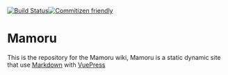 [![Build Status](https://travis-ci.com/Macouta/Mamoru.svg?branch=master)](https://travis-ci.com/Macouta/Mamoru)[![Commitizen friendly](https://img.shields.io/badge/commitizen-friendly-brightgreen.svg)](http://commitizen.github.io/cz-cli/)

# Mamoru

This is the repository for the Mamoru wiki, Mamoru is a static dynamic site that use [Markdown](https://guides.github.com/features/mastering-markdown/) with [VuePress](https://vuepress.vuejs.org/guide/)
